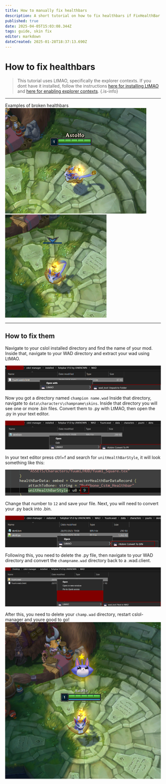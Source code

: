 ```yaml
---
title: How to manually fix healthbars
description: A short tutorial on how to fix healthbars if FixHealthBar.exe doesnt work.
published: true
date: 2025-04-05T15:03:08.344Z
tags: guide, skin fix
editor: markdown
dateCreated: 2025-01-28T18:37:13.690Z
---
```


# How to fix healthbars
> This tutorial uses LtMAO, specifically the explorer contexts. If you dont have it installed, follow the instructions [here for installing LtMAO](/core-guides/tools/LtMAO) and  [here for enabling explorer contexts](/core-guides/tools/LtMAO#explorer-contexts).
{.is-info}

---
Examples of broken healthbars
![hpbarexample1.png](/user-pictures/fbs/hpbarexample1.png)
![hpbarexample.png](/user-pictures/fbs/hpbarexample.png)

---
## How to fix them

Navigate to your cslol installed directory and find the name of your mod. Inside that, navigate to your WAD directory and extract your wad using LtMAO.

![extract-wad.png](/user-pictures/fbs/extract-wad.png)

Now you got a directory named ```champion name.wad```
Inside that directory, navigate to ```data\characters\champname\skins```. Inside that directory you will see one or more .bin files. Convert them to .py with LtMAO, then open the .py in your text editor.

![convertbintopy.png](/user-pictures/fbs/convertbintopy.png)

In your text editor press ctrl+f and search for ```unitHealthBarStyle```, it will look something like this:

![hpbarstyle9.png](/user-pictures/fbs/hpbarstyle9.png)

Change that number to `12` and save your file. Next, you will need to convert your .py back into .bin.

![pytobin.png](/user-pictures/fbs/pytobin.png)

Following this, you need to delete the .py file, then navigate to your WAD directory and convert the ```champname.wad``` directory back to a .wad.client. 

![packtowad.png](/user-pictures/fbs/packtowad.png)

After this, you need to delete your ```champ.wad``` directory, restart cslol-manager and youre good to go!
![excited-kitty.png](/user-pictures/fbs/excited-kitty.png)


